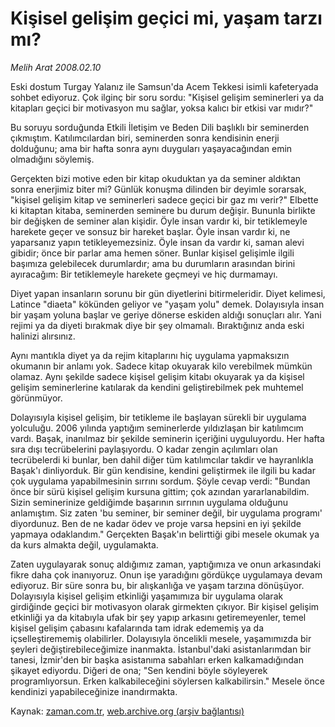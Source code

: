 # Kişisel gelişim geçici mi, yaşam tarzı mı?

*Melih Arat 2008.02.10*

<tr><td class="metin" colspan="2" style="padding-top: 20px; padding-left: 5px; padding-right: 10px;">Eski dostum Turgay Yalanız ile Samsun'da Acem Tekkesi isimli kafeteryada sohbet ediyoruz. Çok ilginç bir soru sordu: "Kişisel gelişim seminerleri ya da kitapları geçici bir motivasyon mu sağlar, yoksa kalıcı bir etkisi var mıdır?"</td></tr><tr><td class="metin" colspan="2" style="padding-top: 20px; padding-left: 5px; padding-right: 10px;"><p>Bu soruyu sorduğunda Etkili İletişim ve Beden Dili başlıklı bir seminerden çıkmıştım. Katılımcılardan biri, seminerden sonra kendisinin enerji dolduğunu; ama bir hafta sonra aynı duyguları yaşayacağından emin olmadığını söylemiş. 
<p> Gerçekten bizi motive eden bir kitap okuduktan ya da seminer aldıktan sonra enerjimiz biter mi? Günlük konuşma dilinden bir deyimle sorarsak, "kişisel gelişim kitap ve seminerleri sadece geçici bir gaz mı verir?" Elbette ki kitaptan kitaba, seminerden seminere bu durum değişir. Bununla birlikte bir değişken de seminer alan kişidir. Öyle insan vardır ki, bir tetiklemeyle harekete geçer ve sonsuz bir hareket başlar. Öyle insan vardır ki, ne yaparsanız yapın tetikleyemezsiniz. Öyle insan da vardır ki, saman alevi gibidir; önce bir parlar ama hemen söner. Bunlar kişisel gelişimle ilgili başımıza gelebilecek durumlardır; ama bu durumların arasından birini ayıracağım: Bir tetiklemeyle harekete geçmeyi ve hiç durmamayı. 
<p> Diyet yapan insanların sorunu bir gün diyetlerini bitirmeleridir. Diyet kelimesi, Latince "diaeta" kökünden geliyor ve "yaşam yolu" demek. Dolayısıyla insan bir yaşam yoluna başlar ve geriye dönerse eskiden aldığı sonuçları alır. Yani rejimi ya da diyeti bırakmak diye bir şey olmamalı. Bıraktığınız anda eski halinizi alırsınız. 
<p> Aynı mantıkla diyet ya da rejim kitaplarını hiç uygulama yapmaksızın okumanın bir anlamı yok. Sadece kitap okuyarak kilo verebilmek mümkün olamaz. Aynı şekilde sadece kişisel gelişim kitabı okuyarak ya da kişisel gelişim seminerlerine katılarak da kendini geliştirebilmek pek muhtemel görünmüyor. 
<p> Dolayısıyla kişisel gelişim, bir tetikleme ile başlayan sürekli bir uygulama yolculuğu. 2006 yılında yaptığım seminerlerde yıldızlaşan bir katılımcım vardı. Başak, inanılmaz bir şekilde seminerin içeriğini uyguluyordu. Her hafta sıra dışı tecrübelerini paylaşıyordu. O kadar zengin açılımları olan tecrübelerdi ki bunlar, ben dahil diğer tüm katılımcılar takdir ve hayranlıkla Başak'ı dinliyorduk. Bir gün kendisine, kendini geliştirmek ile ilgili bu kadar çok uygulama yapabilmesinin sırrını sordum. Şöyle cevap verdi: "Bundan önce bir sürü kişisel gelişim kursuna gittim; çok azından yararlanabildim. Sizin seminerinize geldiğimde başarının sırrının uygulama olduğunu anlamıştım. Siz zaten 'bu seminer, bir seminer değil, bir uygulama programı' diyordunuz. Ben de ne kadar ödev ve proje varsa hepsini en iyi şekilde yapmaya odaklandım." Gerçekten Başak'ın belirttiği gibi mesele okumak ya da kurs almakta değil, uygulamakta. 
<p> Zaten uygulayarak sonuç aldığımız zaman, yaptığımıza ve onun arkasındaki fikre daha çok inanıyoruz. Onun işe yaradığını gördükçe uygulamaya devam ediyoruz. Bir süre sonra bu, bir alışkanlığa ve yaşam tarzına dönüşüyor. Dolayısıyla kişisel gelişim etkinliği yaşamımıza bir uygulama olarak girdiğinde geçici bir motivasyon olarak girmekten çıkıyor. Bir kişisel gelişim etkinliği ya da kitabıyla ufak bir şey yapıp arkasını getiremeyenler, temel kişisel gelişim çabasını kafalarında tam idrak edememiş ya da içselleştirememiş olabilirler. Dolayısıyla öncelikli mesele, yaşamımızda bir şeyleri değiştirebileceğimize inanmakta. İstanbul'daki asistanlarımdan bir tanesi, İzmir'den bir başka asistanıma sabahları erken kalkamadığından şikayet ediyordu. Diğeri de ona; "Sen kendini böyle söyleyerek programlıyorsun. Erken kalkabileceğini söylersen kalkabilirsin." Mesele önce kendinizi yapabileceğinize inandırmakta.<br/></p></p></p></p></p></p></td></tr>

Kaynak: [zaman.com.tr](http://zaman.com.tr/yazar.do?yazino=649983), [web.archive.org (arşiv bağlantısı)](http://web.archive.org/web/20080512234532/http://zaman.com.tr:80/yazar.do?yazino=649983)
